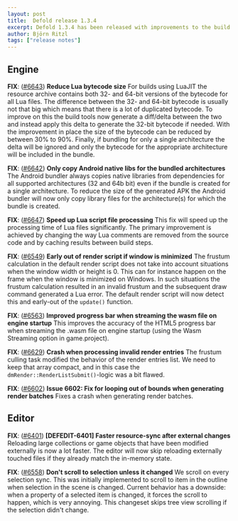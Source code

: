 ```yaml
---
layout: post
title:  Defold release 1.3.4
excerpt: Defold 1.3.4 has been released with improvements to the build pipeline and the editor, as well as various bugfixes.
author: Björn Ritzl
tags: ["release notes"]
---
```



## Engine
__FIX__: ([#6643](https://github.com/defold/defold/issues/6643)) __Reduce Lua bytecode size__ 
For builds using LuaJIT the resource archive contains both 32- and 64-bit versions of the bytecode for all Lua files. The difference between the 32- and 64-bit bytecode is usually not that big which means that there is a lot of duplicated bytecode. To improve on this the build tools now generate a diff/delta between the two and instead apply this delta to generate the 32-bit bytecode if needed. With the improvement in place the size of the bytecode can be reduced by between 30% to 90%. Finally, if bundling for only a single architecture the delta will be ignored and only the bytecode for the appropriate architecture will be included in the bundle.


__FIX__: ([#6642](https://github.com/defold/defold/issues/6642)) __Only copy Android native libs for the bundled architectures__ 
The Android bundler always copies native libraries from dependencies for all supported architectures (32 and 64b bit) even if the bundle is created for a single architecture. To reduce the size of the generated APK the Android bundler will now only copy library files for the architecture(s) for which the bundle is created.


__FIX__: ([#6647](https://github.com/defold/defold/issues/6647)) __Speed up Lua script file processing__ 
This fix will speed up the processing time of Lua files significantly. The primary improvement is achieved by changing the way Lua comments are removed from the source code and by caching results between build steps.


__FIX__: ([#6549](https://github.com/defold/defold/issues/6549)) __Early out of render script if window is minimized__ 
The frustum calculation in the default render script does not take into account situations when the window width or height is 0. This can for instance happen on the frame when the window is minimized on Windows. In such situations the frustum calculation resulted in an invalid frustum and the subsequent draw command generated a Lua error. The default render script will now detect this and early-out of the `update()` function.


__FIX__: ([#6563](https://github.com/defold/defold/issues/6563)) __Improved progress bar when streaming the wasm file on engine startup__ 
This improves the accuracy of the HTML5 progress bar when streaming the .wasm file on engine startup (using the Wasm Streaming option in game.project).


__FIX__: ([#6629](https://github.com/defold/defold/issues/6629)) __Crash when processing invalid render entries__ 
The frustum culling task modified the behavior of the render entries list.
We need to keep that array compact, and in this case the `dmRender::RenderListSubmit()`-logic was a bit flawed.


__FIX__: ([#6602](https://github.com/defold/defold/issues/6602)) __Issue 6602: Fix for looping out of bounds when generating render batches__ 
Fixes a crash when generating render batches.


## Editor
__FIX__: ([#6401](https://github.com/defold/defold/issues/6401)) __[DEFEDIT-6401] Faster resource-sync after external changes__ 
Reloading large collections or game objects that have been modified externally is now a lot faster. The editor will now skip reloading externally touched files if they already match the in-memory state.


__FIX__: ([#6558](https://github.com/defold/defold/issues/6558)) __Don't scroll to selection unless it changed__ 
We scroll on every selection sync. This was initially implemented to scroll to item in the outline when selection in the scene is changed. Current behavior has a downside: when a property of a selected item is changed, it forces the scroll to happen, which is very annoying. This changeset skips tree view scrolling if the selection didn't change.